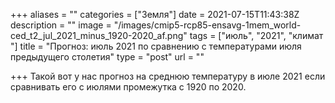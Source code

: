 +++
aliases = ""
categories = ["Земля"]
date = 2021-07-15T11:43:38Z
description = ""
image = "/images/cmip5-rcp85-ensavg-1mem_world-ced_t2_jul_2021_minus_1920-2020_af.png"
tags = ["июль", "2021", "климат "]
title = "Прогноз: июль 2021 по сравнению с температурами июля предыдущего столетия"
type = "post"
url = ""

+++
Такой вот у нас прогноз на среднюю температуру в июле 2021 если сравнивать его с июлями промежутка с 1920 по 2020.